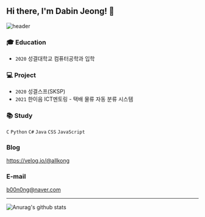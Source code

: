 ## Hi there, I'm Dabin Jeong! 👋
![header](https://capsule-render.vercel.app/api?type=waving&color=ffcbcb&height=300&section=header&text=all%20kong&fontSize=90)

### 🎓 Education
- `2020` 성결대학교 컴퓨터공학과 입학

### 💻 Project
- `2020` 성결스프(SKSP) <br/>
- `2021` 한이음 ICT멘토링 - 택배 물류 자동 분류 시스템

### 📚 Study
`C` `Python` `C#` `Java` `CSS` `JavaScript`

### Blog
https://velog.io/@allkong

### E-mail
b00n0ng@naver.com

***



![Anurag's github stats](https://github-readme-stats.vercel.app/api?username=allkong)
